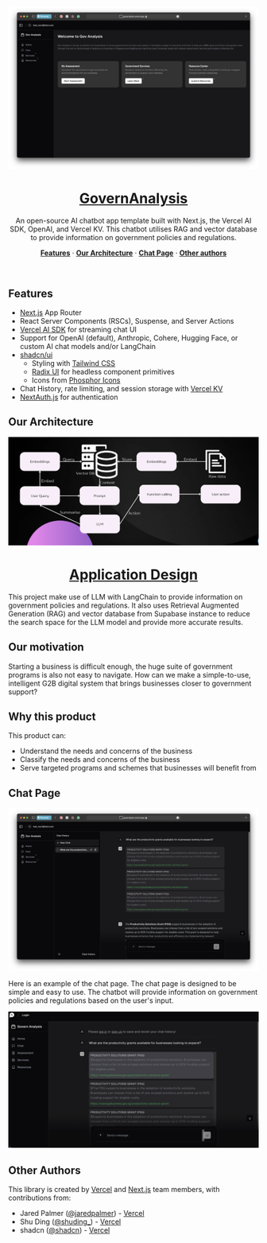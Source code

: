 <a href="https://hackomania-govtech.vercel.app/">
  <img alt="GovernAnalysis GPT" src="docs/Home.png">
  <h1 align="center">GovernAnalysis</h1>
</a>

<p align="center">
  An open-source AI chatbot app template built with Next.js, the Vercel AI SDK, OpenAI, and Vercel KV. This chatbot utilises RAG and vector database to provide information on government policies and regulations.
</p>

<p align="center">
  <a href="#features"><strong>Features</strong></a> ·
  <a href="#our-architecture"><strong>Our Architecture</strong></a> ·
  <a href="#chat-page"><strong>Chat Page</strong></a> ·
  <a href="#other-authors"><strong>Other authors</strong></a>
</p>
<br/>

## Features

- [Next.js](https://nextjs.org) App Router
- React Server Components (RSCs), Suspense, and Server Actions
- [Vercel AI SDK](https://sdk.vercel.ai/docs) for streaming chat UI
- Support for OpenAI (default), Anthropic, Cohere, Hugging Face, or custom AI chat models and/or LangChain
- [shadcn/ui](https://ui.shadcn.com)
  - Styling with [Tailwind CSS](https://tailwindcss.com)
  - [Radix UI](https://radix-ui.com) for headless component primitives
  - Icons from [Phosphor Icons](https://phosphoricons.com)
- Chat History, rate limiting, and session storage with [Vercel KV](https://vercel.com/storage/kv)
- [NextAuth.js](https://github.com/nextauthjs/next-auth) for authentication

## Our Architecture

<a href="https://hackomania-govtech.vercel.app/">
  <img alt="GovernAnalysis GPT" src="docs/Model.png">
  <h1 align="center">Application Design</h1>
</a>

This project make use of LLM with LangChain to provide information on government policies and regulations. It also uses Retrieval Augmented Generation (RAG) and vector database from Supabase instance to reduce the search space for the LLM model and provide more accurate results.

## Our motivation

Starting a business is difficult enough, the huge suite of government programs is also not easy to navigate. How can we make a simple-to-use, intelligent G2B digital system that brings businesses closer to government support? 

## Why this product

This product can:
- Understand the needs and concerns of the business
- Classify the needs and concerns of the business
- Serve targeted programs and schemes that businesses will benefit from

## Chat Page

<a href="https://hackomania-govtech.vercel.app/">
  <img alt="GovernAnalysis GPT" src="docs/Chat.png">
</a>

Here is an example of the chat page. The chat page is designed to be simple and easy to use. The chatbot will provide information on government policies and regulations based on the user's input.

<a href="https://hackomania-govtech.vercel.app/">
  <img alt="GovernAnalysis GPT" src="docs/Example.png">
</a>

## Other Authors

This library is created by [Vercel](https://vercel.com) and [Next.js](https://nextjs.org) team members, with contributions from:

- Jared Palmer ([@jaredpalmer](https://twitter.com/jaredpalmer)) - [Vercel](https://vercel.com)
- Shu Ding ([@shuding\_](https://twitter.com/shuding_)) - [Vercel](https://vercel.com)
- shadcn ([@shadcn](https://twitter.com/shadcn)) - [Vercel](https://vercel.com)
